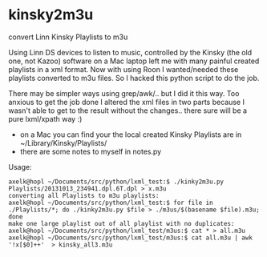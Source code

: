 # kinsky2m3u
convert Linn Kinsky Playlists to m3u

Using Linn DS devices to listen to music, controlled by the Kinsky (the old one, not Kazoo) software on a Mac laptop left me with many painful created playlists in a xml format. Now with using Roon I wanted/needed these playlists converted to m3u files. So I hacked this python script to do the job.

There may be simpler ways using grep/awk/.. but I did it this way. Too anxious to get the job done I altered the xml files in two parts because I wasn't able to get to the result without the changes.. there sure will be a pure lxml/xpath way :)

- on a Mac you can find your the local created Kinsky Playlists are in ~/Library/Kinsky/Playlists/
- there are some notes to myself in notes.py

Usage:

    axelk@hopl ~/Documents/src/python/lxml_test:$ ./kinky2m3u.py Playlists/20131013_234941.dpl.6T.dpl > x.m3u
    converting all Playlists to m3u playlists:
    axelk@hopl ~/Documents/src/python/lxml_test:$ for file in ./Playlists/*; do ./kinky2m3u.py $file > ./m3us/$(basename $file).m3u; done
    make one large playlist out of all playlist with no duplicates:
    axelk@hopl ~/Documents/src/python/lxml_test/m3us:$ cat * > all.m3u
    axelk@hopl ~/Documents/src/python/lxml_test/m3us:$ cat all.m3u | awk '!x[$0]++'  > kinsky_all3.m3u
